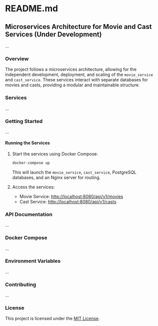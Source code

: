 # README.md

## Microservices Architecture for Movie and Cast Services (Under Development)

...

### Overview

The project follows a microservices architecture, allowing for the independent development, deployment, and scaling of the `movie_service` and `cast_service`. These services interact with separate databases for movies and casts, providing a modular and maintainable structure.

### Services

...

### Getting Started

...

#### Running the Services

1. Start the services using Docker Compose:

   ```bash
   docker-compose up
   ```

   This will launch the `movie_service`, `cast_service`, PostgreSQL databases, and an Nginx server for routing.

2. Access the services:

   - Movie Service: [http://localhost:8080/api/v1/movies](http://localhost:8080/api/v1/movies)
   - Cast Service: [http://localhost:8080/api/v1/casts](http://localhost:8080/api/v1/casts)

### API Documentation

...

### Docker Compose

...

### Environment Variables

...

### Contributing

...

### License

This project is licensed under the [MIT License](LICENSE).
